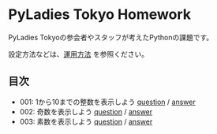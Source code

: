 # PyLadies Tokyo Homework

PyLadies Tokyoの参会者やスタッフが考えたPythonの課題です。

設定方法などは、[運用方法](operation.md) を参照ください。



## 目次

- 001: 1から10までの整数を表示しよう [question](questions/001/README.md) / [answer](answer/001/)
- 002: 奇数を表示しよう [question](questions/002/README.md) / [answer](answer/002/)
- 003: 素数を表示しよう [question](questions/003/README.md) / [answer](answer/003/)
